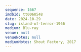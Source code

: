 ```yaml
---
sequence: 1667
imdbId: tt0060548
date: 2024-10-29
slug: island-of-terror-1966
medium: Blu-ray
venue: null
venueNotes: null
mediumNotes: Shout Factory, 2017
---
```


